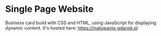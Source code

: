 # Single Page Website

Business card build with CSS and HTML, using JavaScript for displaying dynamic content. It's hosted here: https://malowanie-gdansk.pl
